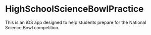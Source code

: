 # HighSchoolScienceBowlPractice

This is an iOS app designed to help students prepare for the National Science Bowl competition.

